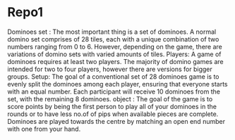 # Repo1
Dominoes set : The most important thing is a set of dominoes. A normal domino set comprises of 28 tiles, each with a unique combination of two numbers ranging from 0 to 6. However, depending on the game, there are variations of domino sets with varied amounts of tiles.
Players: A game of dominoes requires at least two players. The majority of domino games are intended for two to four players, however there are versions for bigger groups. 
Setup: The goal of a conventional set of 28 dominoes game is to evenly split the dominoes among each player, ensuring that everyone starts with an equal number. Each participant will receive 10 dominoes from the set, with the remaining 8 dominoes.
object : The goal of the game is to score points by being the first person to play all of your dominoes in the rounds or to have less no.of of pips when available pieces are complete. Dominoes are played towards the centre by matching an open end number with one from your hand.
